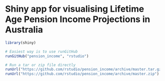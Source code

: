 # Shiny app for visualising Lifetime Age Pension Income Projections in Australia

```R
library(shiny)

# Easiest way is to use runGitHub
runGitHub("pension_income", "rstudio")

# Run a tar or zip file directly
runUrl("https://github.com/rstudio/pension_income/archive/master.tar.gz")
runUrl("https://github.com/rstudio/pension_income/archive/master.zip")
```
